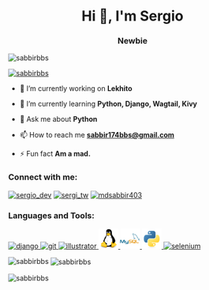 <h1 align="center">Hi 👋, I'm Sergio</h1>
<h3 align="center">Newbie</h3>

<p align="left"> <img src="https://komarev.com/ghpvc/?username=sabbirbbs&label=Profile%20views&color=0e75b6&style=flat" alt="sabbirbbs" /> </p>

<p align="left"> <a href="https://github.com/ryo-ma/github-profile-trophy"><img src="https://github-profile-trophy.vercel.app/?username=sabbirbbs" alt="sabbirbbs" /></a> </p>

- 🔭 I’m currently working on **Lekhito**

- 🌱 I’m currently learning **Python, Django, Wagtail, Kivy**

- 💬 Ask me about **Python**

- 📫 How to reach me **sabbir174bbs@gmail.com**

- ⚡ Fun fact **Am a mad.**

<h3 align="left">Connect with me:</h3>
<p align="left">
<a href="https://dev.to/sergio_dev" target="blank"><img align="center" src="https://raw.githubusercontent.com/rahuldkjain/github-profile-readme-generator/master/src/images/icons/Social/devto.svg" alt="sergio_dev" height="30" width="40" /></a>
<a href="https://twitter.com/sergi_tw" target="blank"><img align="center" src="https://raw.githubusercontent.com/rahuldkjain/github-profile-readme-generator/master/src/images/icons/Social/twitter.svg" alt="sergi_tw" height="30" width="40" /></a>
<a href="https://fb.com/mdsabbir403" target="blank"><img align="center" src="https://raw.githubusercontent.com/rahuldkjain/github-profile-readme-generator/master/src/images/icons/Social/facebook.svg" alt="mdsabbir403" height="30" width="40" /></a>
</p>

<h3 align="left">Languages and Tools:</h3>
<p align="left"> <a href="https://www.djangoproject.com/" target="_blank" rel="noreferrer"> <img src="https://cdn.worldvectorlogo.com/logos/django.svg" alt="django" width="40" height="40"/> </a> <a href="https://git-scm.com/" target="_blank" rel="noreferrer"> <img src="https://www.vectorlogo.zone/logos/git-scm/git-scm-icon.svg" alt="git" width="40" height="40"/> </a> <a href="https://www.adobe.com/in/products/illustrator.html" target="_blank" rel="noreferrer"> <img src="https://www.vectorlogo.zone/logos/adobe_illustrator/adobe_illustrator-icon.svg" alt="illustrator" width="40" height="40"/> </a> <a href="https://www.linux.org/" target="_blank" rel="noreferrer"> <img src="https://raw.githubusercontent.com/devicons/devicon/master/icons/linux/linux-original.svg" alt="linux" width="40" height="40"/> </a> <a href="https://www.mysql.com/" target="_blank" rel="noreferrer"> <img src="https://raw.githubusercontent.com/devicons/devicon/master/icons/mysql/mysql-original-wordmark.svg" alt="mysql" width="40" height="40"/> </a> <a href="https://www.python.org" target="_blank" rel="noreferrer"> <img src="https://raw.githubusercontent.com/devicons/devicon/master/icons/python/python-original.svg" alt="python" width="40" height="40"/> </a> <a href="https://www.selenium.dev" target="_blank" rel="noreferrer"> <img src="https://raw.githubusercontent.com/detain/svg-logos/780f25886640cef088af994181646db2f6b1a3f8/svg/selenium-logo.svg" alt="selenium" width="40" height="40"/> </a> </p>

<p><img align="left" src="https://github-readme-stats.vercel.app/api/top-langs?username=sabbirbbs&show_icons=true&locale=en&layout=compact" alt="sabbirbbs" /></p>

<p>&nbsp;<img align="center" src="https://github-readme-stats.vercel.app/api?username=sabbirbbs&show_icons=true&locale=en" alt="sabbirbbs" /></p>

<p><img align="center" src="https://github-readme-streak-stats.herokuapp.com/?user=sabbirbbs&" alt="sabbirbbs" /></p>
